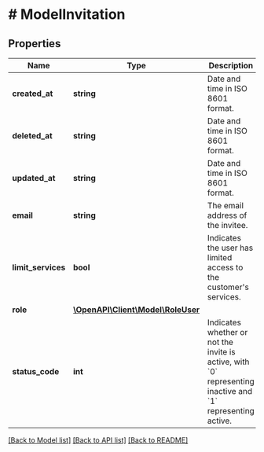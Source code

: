 # # ModelInvitation

## Properties

Name | Type | Description | Notes
------------ | ------------- | ------------- | -------------
**created_at** | **string** | Date and time in ISO 8601 format. | [optional] [readonly]
**deleted_at** | **string** | Date and time in ISO 8601 format. | [optional] [readonly]
**updated_at** | **string** | Date and time in ISO 8601 format. | [optional] [readonly]
**email** | **string** | The email address of the invitee. | [optional]
**limit_services** | **bool** | Indicates the user has limited access to the customer&#39;s services. | [optional]
**role** | [**\OpenAPI\Client\Model\RoleUser**](RoleUser.md) |  | [optional]
**status_code** | **int** | Indicates whether or not the invite is active, with &#x60;0&#x60; representing inactive and &#x60;1&#x60; representing active. | [optional]

[[Back to Model list]](../../README.md#models) [[Back to API list]](../../README.md#endpoints) [[Back to README]](../../README.md)
